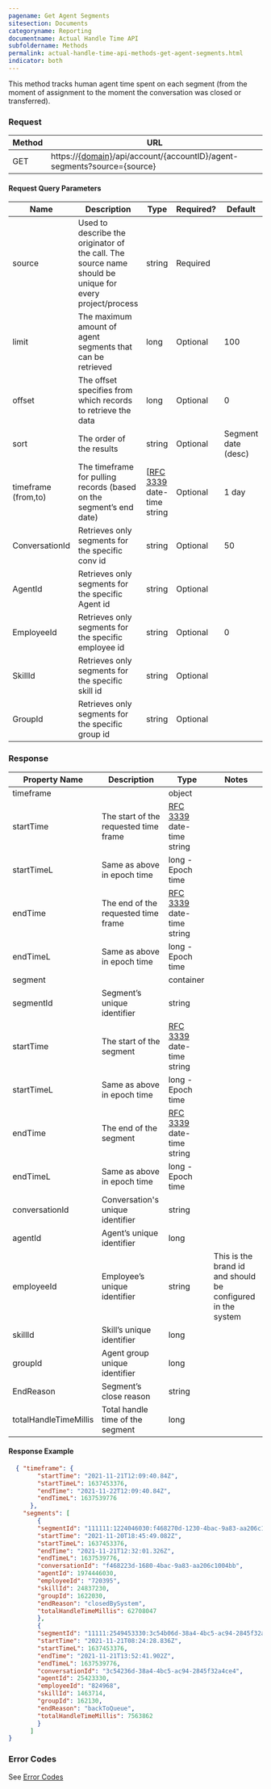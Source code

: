 ```yaml
---
pagename: Get Agent Segments
sitesection: Documents
categoryname: Reporting
documentname: Actual Handle Time API
subfoldername: Methods
permalink: actual-handle-time-api-methods-get-agent-segments.html
indicator: both
---
```


This method tracks human agent time spent on each segment (from the moment of assignment to the moment the conversation was closed or transferred).

### Request

| Method | URL                                                                                                      |
|--------|----------------------------------------------------------------------------------------------------------|
| GET    | https://[{domain}](/agent-domain-domain-api.html)/api/account/{accountID}/agent-segments?source={source} |

#### Request Query Parameters

| Name                | Description                                                                                             | Type                                                              | Required? | Default             | Notes                                                                                    |
|---------------------|---------------------------------------------------------------------------------------------------------|-------------------------------------------------------------------|-----------|---------------------|------------------------------------------------------------------------------------------|
| source              | Used to describe the originator of the call. The source name should be unique for every project/process | string                                                            | Required  |                     | Source name should not exceed 20 characters. regex: ^[a-zA-Z0-9_]+$  Example: LP_AgentUI |
| limit               | The maximum amount of agent segments that can be retrieved                                              | long                                                              | Optional  | 100                 | Max value: 500                                                                           |
| offset              | The offset specifies from which records to retrieve the data                                            | long                                                              | Optional  | 0                   |                                                                                          |
| sort                | The order of the results                                                                                | string                                                            | Optional  | Segment date (desc) | Valid values : Date,Conversation,Agent,Employee,Skill,Group                              |
| timeframe (from,to) | The timeframe for pulling records (based on the segment’s end date)                                     | [[RFC 3339](https://tools.ietf.org/html/rfc3339) date-time string | Optional  | 1 day               | The maximum time frame interval is 1 week                                                |
| ConversationId      | Retrieves only segments for the specific conv id                                                        | string                                                            | Optional  | 50                  |                                                                                          |
| AgentId             | Retrieves only segments for the specific Agent id                                                       | string                                                            | Optional  |                     |                                                                                          |
| EmployeeId          | Retrieves only segments for the specific employee id                                                    | string                                                            | Optional  | 0                   |                                                                                          |
| SkillId             | Retrieves only segments for the specific skill id                                                       | string                                                            | Optional  |                     |                                                                                          |
| GroupId             | Retrieves only segments for the specific group id                                                       | string                                                            | Optional  |                     |                                                                                          |

### Response

| Property Name         | Description                           | Type                                                             | Notes                                                       |
|-----------------------|---------------------------------------|------------------------------------------------------------------|-------------------------------------------------------------|
| timeframe             |                                       | object                                                           |                                                             |
| startTime             | The start of the requested time frame | [RFC 3339](https://tools.ietf.org/html/rfc3339) date-time string |                                                             |
| startTimeL            | Same as above in epoch time           | long - Epoch time                                                |                                                             |
| endTime               | The end of the requested time frame   | [RFC 3339](https://tools.ietf.org/html/rfc3339) date-time string |                                                             |
| endTimeL              | Same as above in epoch time           | long - Epoch time                                                |                                                             |
| segment               |                                       | container                                                        |                                                             |
| segmentId             | Segment’s unique identifier           | string                                                           |                                                             |
| startTime             | The start of the segment              | [RFC 3339](https://tools.ietf.org/html/rfc3339) date-time string |                                                             |
| startTimeL            | Same as above in epoch time           | long - Epoch time                                                |                                                             |
| endTime               | The end of the segment                | [RFC 3339](https://tools.ietf.org/html/rfc3339) date-time string |                                                             |
| endTimeL              | Same as above in epoch time           | long - Epoch time                                                |                                                             |
| conversationId        | Conversation's unique identifier      | string                                                           |                                                             |
| agentId               | Agent’s unique identifier             | long                                                             |                                                             |
| employeeId            | Employee’s unique identifier          | string                                                           | This is the brand id and should be configured in the system |
| skillId               | Skill’s unique identifier             | long                                                             |                                                             |
| groupId               | Agent group unique identifier         | long                                                             |                                                             |
| EndReason             | Segment’s close reason                | string                                                           |                                                             |
| totalHandleTimeMillis | Total handle time of the segment      | long                                                             |                                                             |

#### Response Example

```json
  { "timeframe": {
        "startTime": "2021-11-21T12:09:40.84Z",
        "startTimeL": 1637453376,
        "endTime": "2021-11-22T12:09:40.84Z",
        "endTimeL": 1637539776
      },
    "segments": [
        {
        "segmentId": "111111:1224046030:f468270d-1230-4bac-9a83-aa206c1004bb:Skq5195qSmesd4ZBANzBaA",
        "startTime": "2021-11-20T18:45:49.082Z", 
        "startTimeL": 1637453376, 
        "endTime": "2021-11-21T12:32:01.326Z", 
        "endTimeL": 1637539776,
        "conversationId": "f468223d-1680-4bac-9a83-aa206c1004bb",
        "agentId": 1974446030,
        "employeeId": "720395",
        "skillId": 24837230,
        "groupId": 1622030,
        "endReason": "closedBySystem",
        "totalHandleTimeMillis": 62708047
        },
        {
        "segmentId": "11111:2549453330:3c54b06d-38a4-4bc5-ac94-2845f32a4ce4:6ybyfqo5TqCgXp8NLDYHCQ",
        "startTime": "2021-11-21T08:24:28.836Z", 
        "startTimeL": 1637453376, 
        "endTime": "2021-11-21T13:52:41.902Z",
        "endTimeL": 1637539776,
        "conversationId": "3c54236d-38a4-4bc5-ac94-2845f32a4ce4",
        "agentId": 25423330,
        "employeeId": "824968",
        "skillId": 1463714,
        "groupId": 162130,
        "endReason": "backToQueue",
        "totalHandleTimeMillis": 7563862
        }
      ]
}

```

### Error Codes

See [Error Codes](actual-handle-time-api-error-codes.html)
